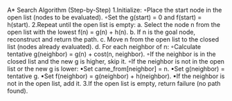 A* Search Algorithm (Step-by-Step)
1.Initialize:
◦Place the start node in the open list (nodes to be evaluated).
◦Set the g(start) = 0 and f(start) = h(start).
2.Repeat until the open list is empty:
a. Select the node n from the open list with the lowest f(n) = g(n) + h(n).
b. If n is the goal node, reconstruct and return the path.
c. Move n from the open list to the closed list (nodes already evaluated).
d. For each neighbor of n:
◦Calculate tentative g(neighbor) = g(n) + cost(n, neighbor).
◦If the neighbor is in the closed list and the new g is higher, skip it.
◦If the neighbor is not in the open list or the new g is lower:
▪Set came_from[neighbor] = n.
▪Set g(neighbor) = tentative g.
▪Set f(neighbor) = g(neighbor) + h(neighbor).
▪If the neighbor is not in the open list, add it.
3.If the open list is empty, return failure (no path found).